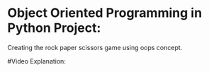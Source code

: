 # Object Oriented Programming in Python Project:
Creating the rock paper scissors game using oops concept.

#Video Explanation:

